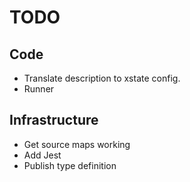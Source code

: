# TODO

## Code

- Translate description to xstate config.
- Runner

## Infrastructure

- Get source maps working
- Add Jest
- Publish type definition
